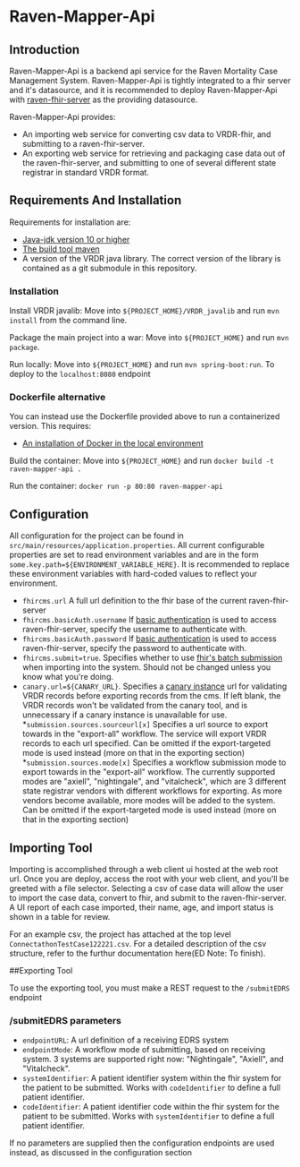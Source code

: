 # Raven-Mapper-Api

## Introduction

Raven-Mapper-Api is a backend api service for the  Raven Mortality Case Management System. Raven-Mapper-Api is tightly integrated to a fhir server and it's datasource, and it is recommended to deploy Raven-Mapper-Api with [raven-fhir-server](https://github.com/MortalityReporting/raven-fhir-server) as the providing datasource.

Raven-Mapper-Api provides:

* An importing web service for converting csv data to VRDR-fhir, and submitting to a raven-fhir-server.
* An exporting web service for retrieving and packaging case data out of the raven-fhir-server, and submitting to one of several different state registrar in standard VRDR format.

## Requirements And Installation

Requirements for installation are:
* [Java-jdk version 10 or higher](https://www.oracle.com/java/technologies/javase-downloads.html)
* [The build tool maven](http://maven.apache.org/)
* A version of the VRDR java library. The correct version of the library is contained as a git submodule in this repository.

### Installation

Install VRDR javalib: Move into ```${PROJECT_HOME}/VRDR_javalib``` and run ```mvn install``` from the command line.

Package the main project into a war: Move into ```${PROJECT_HOME}``` and run ```mvn package```.

Run locally: Move into ```${PROJECT_HOME}``` and run ```mvn spring-boot:run```. To deploy to the ```localhost:8080``` endpoint

### Dockerfile alternative

You can instead use the Dockerfile provided above to run a containerized version. This requires:

* [An installation of Docker in the local environment](https://www.docker.com/get-started)

Build the container: Move into ```${PROJECT_HOME}``` and run ```docker build -t raven-mapper-api .```

Run the container: ```docker run -p 80:80 raven-mapper-api```

## Configuration

All configuration for the project can be found in ```src/main/resources/application.properties```. All current configurable properties are set to read environment variables and are in the form ```some.key.path=${ENVIRONMENT_VARIABLE_HERE}```. It is recommended to replace these environment variables with hard-coded values to reflect your environment.

* ```fhircms.url``` A full url definition to the fhir base of the current raven-fhir-server
* ```fhircms.basicAuth.username``` If [basic authentication](https://swagger.io/docs/specification/authentication/basic-authentication/) is used to access raven-fhir-server, specify the username to authenticate with.
* ```fhircms.basicAuth.password``` If [basic authentication](https://swagger.io/docs/specification/authentication/basic-authentication/) is used to access raven-fhir-server, specify the password to authenticate with.
* ```fhircms.submit=true```. Specifies whether to use [fhir's batch submission](https://www.hl7.org/fhir/http.html#transaction) when importing into the system. Should not be changed unless you know what you're doing.
* ```canary.url=${CANARY_URL}```. Specifies a [canary instance](https://github.com/nightingaleproject/canary/) url for validating VRDR records before exporting records from the cms. If left blank, the VRDR records won't be validated from the canary tool, and is unnecessary if a canary instance is unavailable for use.
*```submission.sources.sourceurl[x]``` Specifies a url source to export towards in the "export-all" workflow. The service will export VRDR records to each url specified. Can be omitted if the export-targeted mode is used instead (more on that in the exporting section)
*```submission.sources.mode[x]``` Specifies a workflow submission mode to export towards in the "export-all" workflow. The currently supported modes are "axiell", "nightingale", and "vitalcheck", which are 3 different state registrar vendors with different workflows for exporting. As more vendors become available, more modes will be added to the system. Can be omitted if the export-targeted mode is used instead (more on that in the exporting section)

## Importing Tool
Importing is accomplished through a web client ui hosted at the web root url. Once you are deploy, access the root with your web client, and you'll be greeted with a file selector. Selecting a csv of case data will allow the user to import the case data, convert to fhir, and submit to the raven-fhir-server. A UI report of each case imported, their name, age, and import status is shown in a table for review.

For an example csv, the project has attached at the top level ```ConnectathonTestCase122221.csv```. For a detailed description of the csv structure, refer to the furthur documentation here(ED Note: To finish).

##Exporting Tool

To use the exporting tool, you must make a REST request to the ```/submitEDRS``` endpoint
### /submitEDRS parameters

* `endpointURL`: A url definition of a receiving EDRS system
* `endpointMode`: A workflow mode of submitting, based on receiving system. 3 systems are supported right now: "Nightingale", "Axiell", and "Vitalcheck".
* `systemIdentifier`: A patient identifier system within the fhir system for the patient to be submitted. Works with `codeIdentifier` to define a full patient identifier.
* `codeIdentifier`: A patient identifier code within the fhir system for the patient to be submitted. Works with `systemIdentifier` to define a full patient identifier.

If no parameters are supplied then the configuration endpoints are used instead, as discussed in the configuration section
